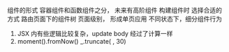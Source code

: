 组件的形式 容器组件和函数组件之分， 未来有高阶组件 构建组件时 选择合适的方式 
路由页面下的组件树 页面级别， 形成单页应用
不同状态下，细分组件行为

1. JSX 内有些逻辑比较复杂，update body 经过了计算一样
2. moment().fromNow()
_.truncate( , 30)